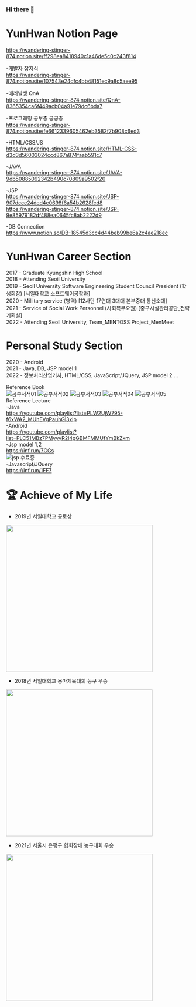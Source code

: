 ### Hi there 👋   
# YunHwan Notion Page
   https://wandering-stinger-874.notion.site/ff298ea8418940c1a46de5c0c243f814   
   
   -개발자 잡지식   
   https://wandering-stinger-874.notion.site/107543e24dfc4bb48151ec9a8c5aee95   
   
   -에러발생 QnA   
   https://wandering-stinger-874.notion.site/QnA-8365354ca6f449acb04a91e79dc6bda7   
   
   -프로그래밍 공부중 궁궁증   
   https://wandering-stinger-874.notion.site/fe6612339605462eb3582f7b908c6ed3    
   
   -HTML/CSS/JS   
   https://wandering-stinger-874.notion.site/HTML-CSS-d3d3d56003024ccd867a874faab591c7   
   
   -JAVA   
   https://wandering-stinger-874.notion.site/JAVA-9db50885092342b490c70809a9502f20    
   
   -JSP   
   https://wandering-stinger-874.notion.site/JSP-907dcce24ded4c0698f6a54b2628fcd8   
   https://wandering-stinger-874.notion.site/JSP-9e85979182df488ea0645fc8ab2222d9   
   
  
   -DB Connection   
   https://www.notion.so/DB-18545d3cc4d44beb99be6a2c4ae218ec   
   
   
   


# YunHwan Career Section   
   2017 - Graduate Kyungshin High School   
   2018 - Attending Seoil University    
   2019 - Seoil University Software Engineering Student Council President (학생회장) [서일대학교 소프트웨어공학과]    
   2020 - Millitary service (병역) [12사단 17연대 3대대 본부중대 통신소대]   
   2021 - Service of Social Work Personnel (사회복무요원) [중구시설관리공단_전략기획실]   
   2022 - Attending Seoil University, Team_MENTOSS Project_MenMeet   
      
# Personal Study Section   
  2020 - Android   
  2021 - Java, DB, JSP model 1   
  2022 - 정보처리산업기사,  HTML/CSS, JavaScript/JQuery, JSP model 2 ...   
  
  Reference Book   
![공부서적01](https://user-images.githubusercontent.com/79188190/161412550-acf43a53-d60f-4f6c-adee-e0dffa85150d.png)
![공부서적02](https://user-images.githubusercontent.com/79188190/161412552-e97cdc15-93b0-4229-b758-4bcb0d839ef4.png)
![공부서적03](https://user-images.githubusercontent.com/79188190/161412553-f34149be-6394-4693-90b4-11e06d730e5c.png)
![공부서적04](https://user-images.githubusercontent.com/79188190/161412555-a38d79de-bb37-43b0-aa86-fd878385ced4.png)
![공부서적05](https://user-images.githubusercontent.com/79188190/161412556-c52e9ac5-cc82-414c-abc4-b2099b31ac37.png)   
  Reference Lecture   
    -Java   
      https://youtube.com/playlist?list=PLW2UjW795-f6xWA2_MUhEVgPauhGl3xIp   
    -Android   
      https://youtube.com/playlist?list=PLC51MBz7PMyyyR2l4gGBMFMMUfYmBkZxm   
    -Jsp model 1,2   
      https://inf.run/7GGs   
      ![jsp 수료증](https://user-images.githubusercontent.com/79188190/161413168-eb55dc93-1ff2-4ad6-99b6-9552b9f4ed86.png)   
    -Javascript/JQuery   
      https://inf.run/1FF7   
    
# :trophy: Achieve of My Life   
- 2019년 서일대학교 공로상
<img src="https://user-images.githubusercontent.com/79188190/161084940-068688f8-4d1d-4491-bc97-4f1fc424dbcc.jpg" width="400" height="400"/>   

- 2018년 서일대학교 용마체육대회 농구 우승  
<img src="https://user-images.githubusercontent.com/79188190/161084972-2e9fcc44-4354-4b1e-abaf-e733d3dd0736.jpg" width="400" height="400"/>   

- 2021년 서울시 은평구 협회장배 농구대회 우승   
<img src="https://user-images.githubusercontent.com/79188190/161085018-f31f83d5-bb1f-4cc5-bec3-470420d0f064.jpg" width="400" height="400"/>

